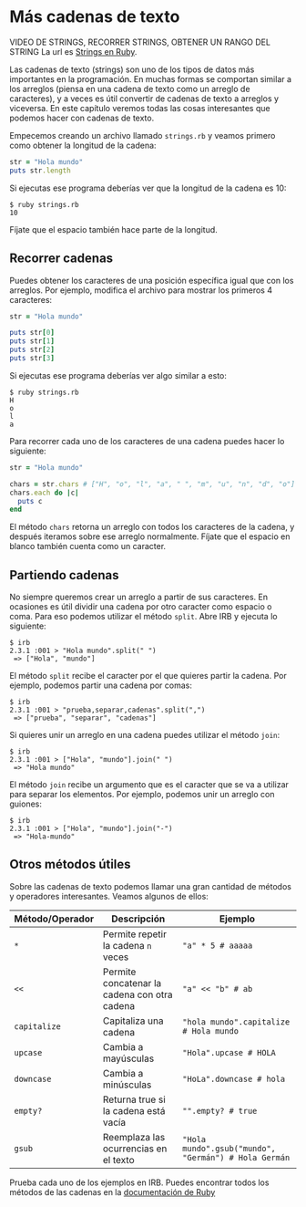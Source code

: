 # Más cadenas de texto

VIDEO DE STRINGS, RECORRER STRINGS, OBTENER UN RANGO DEL STRING La url es [Strings en Ruby](https://www.youtube.com/watch?time_continue=1&v=0xKnLH2AcQU).

Las cadenas de texto \(strings\) son uno de los tipos de datos más importantes en la programación. En muchas formas se comportan similar a los arreglos \(piensa en una cadena de texto como un arreglo de caracteres\), y a veces es útil convertir de cadenas de texto a arreglos y viceversa. En este capítulo veremos todas las cosas interesantes que podemos hacer con cadenas de texto.

Empecemos creando un archivo llamado `strings.rb` y veamos primero como obtener la longitud de la cadena:

```ruby
str = "Hola mundo"
puts str.length
```

Si ejecutas ese programa deberías ver que la longitud de la cadena es 10:

```text
$ ruby strings.rb
10
```

Fíjate que el espacio también hace parte de la longitud.

## Recorrer cadenas

Puedes obtener los caracteres de una posición específica igual que con los arreglos. Por ejemplo, modifica el archivo para mostrar los primeros 4 caracteres:

```ruby
str = "Hola mundo"

puts str[0]
puts str[1]
puts str[2]
puts str[3]
```

Si ejecutas ese programa deberías ver algo similar a esto:

```text
$ ruby strings.rb
H
o
l
a
```

Para recorrer cada uno de los caracteres de una cadena puedes hacer lo siguiente:

```ruby
str = "Hola mundo"

chars = str.chars # ["H", "o", "l", "a", " ", "m", "u", "n", "d", "o"]
chars.each do |c|
  puts c
end
```

El método `chars` retorna un arreglo con todos los caracteres de la cadena, y después iteramos sobre ese arreglo normalmente. Fíjate que el espacio en blanco también cuenta como un caracter.

## Partiendo cadenas

No siempre queremos crear un arreglo a partir de sus caracteres. En ocasiones es útil dividir una cadena por otro caracter como espacio o coma. Para eso podemos utilizar el método `split`. Abre IRB y ejecuta lo siguiente:

```text
$ irb
2.3.1 :001 > "Hola mundo".split(" ")
 => ["Hola", "mundo"]
```

El método `split` recibe el caracter por el que quieres partir la cadena. Por ejemplo, podemos partir una cadena por comas:

```text
$ irb
2.3.1 :001 > "prueba,separar,cadenas".split(",")
 => ["prueba", "separar", "cadenas"]
```

Si quieres unir un arreglo en una cadena puedes utilizar el método `join`:

```text
$ irb
2.3.1 :001 > ["Hola", "mundo"].join(" ")
 => "Hola mundo"
```

El método `join` recibe un argumento que es el caracter que se va a utilizar para separar los elementos. Por ejemplo, podemos unir un arreglo con guiones:

```text
$ irb
2.3.1 :001 > ["Hola", "mundo"].join("-")
 => "Hola-mundo"
```

## Otros métodos útiles

Sobre las cadenas de texto podemos llamar una gran cantidad de métodos y operadores interesantes. Veamos algunos de ellos:

| Método/Operador | Descripción | Ejemplo |
| --- | --- | --- |
| `*` | Permite repetir la cadena `n` veces | `"a" * 5 # aaaaa` |
| `<<` | Permite concatenar la cadena con otra cadena | `"a" << "b" # ab` |
| `capitalize` | Capitaliza una cadena | `"hola mundo".capitalize # Hola mundo` |
| `upcase` | Cambia a mayúsculas | `"Hola".upcase # HOLA` |
| `downcase` | Cambia a minúsculas | `"HoLa".downcase # hola` |
| `empty?` | Returna true si la cadena está vacía | `"".empty? # true` |
| `gsub` | Reemplaza las ocurrencias en el texto | `"Hola mundo".gsub("mundo", "Germán") # Hola Germán` |

Prueba cada uno de los ejemplos en IRB. Puedes encontrar todos los métodos de las cadenas en la [documentación de Ruby](http://ruby-doc.org/core-2.3.1/String.html)
